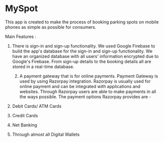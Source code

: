 # MySpot
This app is created to make the process of booking parking spots on mobile phones as simple as possible for consumers.


   Main Features :
1. There is sign-in and sign-up functionality.
We used Google Firebase to build the app's database for the sign-in and sign-up functionality.
We have an organized database with all users' information encrypted due to Google's Firebase. 
From sign-up details to the booking details all are stored in a real-time database.
	
	2. A payment gateway that is for online payments.
Payment Gateway is used by using  Razorpay integration.
Razorpay is usually used for online payment and can be integrated with applications and websites.
Through Razorpay users are able to make payments in all the ways possible.
The payment options Razorpay provides are -
1. Debit Cards/ ATM Cards
2. Credit Cards  
3. Net Banking
4. Through almost all Digital Wallets
